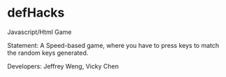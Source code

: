 # defHacks
Javascript/Html Game

Statement: 
A Speed-based game, where you have to press keys to match the random keys generated. 

Developers: Jeffrey Weng, Vicky Chen
